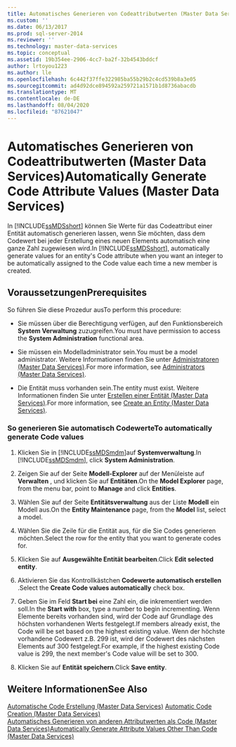 ```yaml
---
title: Automatisches Generieren von Codeattributwerten (Master Data Services) | Microsoft-Dokumentation
ms.custom: ''
ms.date: 06/13/2017
ms.prod: sql-server-2014
ms.reviewer: ''
ms.technology: master-data-services
ms.topic: conceptual
ms.assetid: 19b354ee-2906-4cc7-ba2f-32b4543bddcf
author: lrtoyou1223
ms.author: lle
ms.openlocfilehash: 6c442f37ffe322985ba55b29b2c4cd539b8a3e05
ms.sourcegitcommit: ad4d92dce894592a259721a1571b1d8736abacdb
ms.translationtype: MT
ms.contentlocale: de-DE
ms.lasthandoff: 08/04/2020
ms.locfileid: "87621047"
---
```

# <a name="automatically-generate-code-attribute-values-master-data-services"></a><span data-ttu-id="d4f03-102">Automatisches Generieren von Codeattributwerten (Master Data Services)</span><span class="sxs-lookup"><span data-stu-id="d4f03-102">Automatically Generate Code Attribute Values (Master Data Services)</span></span>
  <span data-ttu-id="d4f03-103">In [!INCLUDE[ssMDSshort](../includes/ssmdsshort-md.md)] können Sie Werte für das Codeattribut einer Entität automatisch generieren lassen, wenn Sie möchten, dass dem Codewert bei jeder Erstellung eines neuen Elements automatisch eine ganze Zahl zugewiesen wird.</span><span class="sxs-lookup"><span data-stu-id="d4f03-103">In [!INCLUDE[ssMDSshort](../includes/ssmdsshort-md.md)], automatically generate values for an entity's Code attribute when you want an integer to be automatically assigned to the Code value each time a new member is created.</span></span>  
  
## <a name="prerequisites"></a><span data-ttu-id="d4f03-104">Voraussetzungen</span><span class="sxs-lookup"><span data-stu-id="d4f03-104">Prerequisites</span></span>  
 <span data-ttu-id="d4f03-105">So führen Sie diese Prozedur aus</span><span class="sxs-lookup"><span data-stu-id="d4f03-105">To perform this procedure:</span></span>  
  
-   <span data-ttu-id="d4f03-106">Sie müssen über die Berechtigung verfügen, auf den Funktionsbereich **System Verwaltung** zuzugreifen.</span><span class="sxs-lookup"><span data-stu-id="d4f03-106">You must have permission to access the **System Administration** functional area.</span></span>  
  
-   <span data-ttu-id="d4f03-107">Sie müssen ein Modelladministrator sein.</span><span class="sxs-lookup"><span data-stu-id="d4f03-107">You must be a model administrator.</span></span> <span data-ttu-id="d4f03-108">Weitere Informationen finden Sie unter [Administratoren &#40;Master Data Services&#41;](administrators-master-data-services.md).</span><span class="sxs-lookup"><span data-stu-id="d4f03-108">For more information, see [Administrators &#40;Master Data Services&#41;](administrators-master-data-services.md).</span></span>  
  
-   <span data-ttu-id="d4f03-109">Die Entität muss vorhanden sein.</span><span class="sxs-lookup"><span data-stu-id="d4f03-109">The entity must exist.</span></span> <span data-ttu-id="d4f03-110">Weitere Informationen finden Sie unter [Erstellen einer Entität &#40;Master Data Services&#41;](../../2014/master-data-services/create-an-entity-master-data-services.md).</span><span class="sxs-lookup"><span data-stu-id="d4f03-110">For more information, see [Create an Entity &#40;Master Data Services&#41;](../../2014/master-data-services/create-an-entity-master-data-services.md).</span></span>  
  
### <a name="to-automatically-generate-code-values"></a><span data-ttu-id="d4f03-111">So generieren Sie automatisch Codewerte</span><span class="sxs-lookup"><span data-stu-id="d4f03-111">To automatically generate Code values</span></span>  
  
1.  <span data-ttu-id="d4f03-112">Klicken Sie in [!INCLUDE[ssMDSmdm](../includes/ssmdsmdm-md.md)]auf **Systemverwaltung**.</span><span class="sxs-lookup"><span data-stu-id="d4f03-112">In [!INCLUDE[ssMDSmdm](../includes/ssmdsmdm-md.md)], click **System Administration**.</span></span>  
  
2.  <span data-ttu-id="d4f03-113">Zeigen Sie auf der Seite **Modell-Explorer** auf der Menüleiste auf **Verwalten** , und klicken Sie auf **Entitäten**.</span><span class="sxs-lookup"><span data-stu-id="d4f03-113">On the **Model Explorer** page, from the menu bar, point to **Manage** and click **Entities**.</span></span>  
  
3.  <span data-ttu-id="d4f03-114">Wählen Sie auf der Seite **Entitätsverwaltung** aus der Liste **Modell** ein Modell aus.</span><span class="sxs-lookup"><span data-stu-id="d4f03-114">On the **Entity Maintenance** page, from the **Model** list, select a model.</span></span>  
  
4.  <span data-ttu-id="d4f03-115">Wählen Sie die Zeile für die Entität aus, für die Sie Codes generieren möchten.</span><span class="sxs-lookup"><span data-stu-id="d4f03-115">Select the row for the entity that you want to generate codes for.</span></span>  
  
5.  <span data-ttu-id="d4f03-116">Klicken Sie auf **Ausgewählte Entität bearbeiten**.</span><span class="sxs-lookup"><span data-stu-id="d4f03-116">Click **Edit selected entity**.</span></span>  
  
6.  <span data-ttu-id="d4f03-117">Aktivieren Sie das Kontrollkästchen **Codewerte automatisch erstellen** .</span><span class="sxs-lookup"><span data-stu-id="d4f03-117">Select the **Create Code values automatically** check box.</span></span>  
  
7.  <span data-ttu-id="d4f03-118">Geben Sie im Feld **Start bei** eine Zahl ein, die inkrementiert werden soll.</span><span class="sxs-lookup"><span data-stu-id="d4f03-118">In the **Start with** box, type a number to begin incrementing.</span></span> <span data-ttu-id="d4f03-119">Wenn Elemente bereits vorhanden sind, wird der Code auf Grundlage des höchsten vorhandenen Werts festgelegt.</span><span class="sxs-lookup"><span data-stu-id="d4f03-119">If members already exist, the Code will be set based on the highest existing value.</span></span> <span data-ttu-id="d4f03-120">Wenn der höchste vorhandene Codewert z.B. 299 ist, wird der Codewert des nächsten Elements auf 300 festgelegt.</span><span class="sxs-lookup"><span data-stu-id="d4f03-120">For example, if the highest existing Code value is 299, the next member's Code value will be set to 300.</span></span>  
  
8.  <span data-ttu-id="d4f03-121">Klicken Sie auf **Entität speichern**.</span><span class="sxs-lookup"><span data-stu-id="d4f03-121">Click **Save entity**.</span></span>  
  
## <a name="see-also"></a><span data-ttu-id="d4f03-122">Weitere Informationen</span><span class="sxs-lookup"><span data-stu-id="d4f03-122">See Also</span></span>  
 <span data-ttu-id="d4f03-123">[Automatische Code Erstellung &#40;Master Data Services&#41;](../../2014/master-data-services/automatic-code-creation-master-data-services.md) </span><span class="sxs-lookup"><span data-stu-id="d4f03-123">[Automatic Code Creation &#40;Master Data Services&#41;](../../2014/master-data-services/automatic-code-creation-master-data-services.md) </span></span>  
 [<span data-ttu-id="d4f03-124">Automatisches Generieren von anderen Attributwerten als Code &#40;Master Data Services&#41;</span><span class="sxs-lookup"><span data-stu-id="d4f03-124">Automatically Generate Attribute Values Other Than Code &#40;Master Data Services&#41;</span></span>](../../2014/master-data-services/automatically-generate-attribute-values-other-than-code-master-data-services.md)  
  
  
